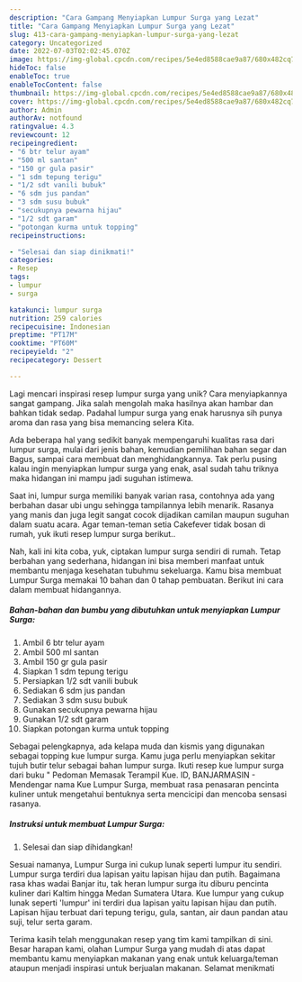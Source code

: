```yaml
---
description: "Cara Gampang Menyiapkan Lumpur Surga yang Lezat"
title: "Cara Gampang Menyiapkan Lumpur Surga yang Lezat"
slug: 413-cara-gampang-menyiapkan-lumpur-surga-yang-lezat
category: Uncategorized
date: 2022-07-03T02:02:45.070Z
image: https://img-global.cpcdn.com/recipes/5e4ed8588cae9a87/680x482cq70/lumpur-surga-foto-resep-utama.jpg
hideToc: false
enableToc: true
enableTocContent: false
thumbnail: https://img-global.cpcdn.com/recipes/5e4ed8588cae9a87/680x482cq70/lumpur-surga-foto-resep-utama.jpg
cover: https://img-global.cpcdn.com/recipes/5e4ed8588cae9a87/680x482cq70/lumpur-surga-foto-resep-utama.jpg
author: Admin
authorAv: notfound
ratingvalue: 4.3
reviewcount: 12
recipeingredient:
- "6 btr telur ayam"
- "500 ml santan"
- "150 gr gula pasir"
- "1 sdm tepung terigu"
- "1/2 sdt vanili bubuk"
- "6 sdm jus pandan"
- "3 sdm susu bubuk"
- "secukupnya pewarna hijau"
- "1/2 sdt garam"
- "potongan kurma untuk topping"
recipeinstructions:

- "Selesai dan siap dinikmati!"
categories:
- Resep
tags:
- lumpur
- surga

katakunci: lumpur surga 
nutrition: 259 calories
recipecuisine: Indonesian
preptime: "PT17M"
cooktime: "PT60M"
recipeyield: "2"
recipecategory: Dessert

---
```





Lagi mencari inspirasi resep lumpur surga yang unik? Cara menyiapkannya sangat gampang. Jika salah mengolah maka hasilnya akan hambar dan bahkan tidak sedap. Padahal lumpur surga yang enak harusnya sih punya aroma dan rasa yang bisa memancing selera Kita.





Ada beberapa hal yang sedikit banyak mempengaruhi kualitas rasa dari lumpur surga, mulai dari jenis bahan, kemudian pemilihan bahan segar dan Bagus, sampai cara membuat dan menghidangkannya. Tak perlu pusing kalau ingin menyiapkan lumpur surga yang enak,      asal sudah tahu triknya maka hidangan ini mampu jadi suguhan istimewa.














Saat ini, lumpur surga memiliki banyak varian rasa, contohnya ada yang berbahan dasar ubi ungu sehingga tampilannya lebih menarik. Rasanya yang manis dan juga legit sangat cocok dijadikan camilan maupun suguhan dalam suatu acara. Agar teman-teman setia Cakefever tidak bosan di rumah, yuk ikuti resep lumpur surga berikut..






Nah, kali ini kita coba, yuk, ciptakan lumpur surga sendiri di rumah. Tetap berbahan yang sederhana, hidangan ini bisa memberi manfaat untuk membantu menjaga kesehatan tubuhmu sekeluarga. Kamu bisa membuat Lumpur Surga memakai 10 bahan dan 0 tahap pembuatan. Berikut ini cara dalam membuat hidangannya.

<!--inarticleads1-->

##### Bahan-bahan dan bumbu yang dibutuhkan untuk menyiapkan Lumpur Surga:

1. Ambil 6 btr telur ayam
1. Ambil 500 ml santan
1. Ambil 150 gr gula pasir
1. Siapkan 1 sdm tepung terigu
1. Persiapkan 1/2 sdt vanili bubuk
1. Sediakan 6 sdm jus pandan
1. Sediakan 3 sdm susu bubuk
1. Gunakan secukupnya pewarna hijau
1. Gunakan 1/2 sdt garam
1. Siapkan potongan kurma untuk topping


Sebagai pelengkapnya, ada kelapa muda dan kismis yang digunakan sebagai topping kue lumpur surga. Kamu juga perlu menyiapkan sekitar tujuh butir telur sebagai bahan lumpur surga. Ikuti resep kue lumpur surga dari buku &#34; Pedoman Memasak Terampil Kue. ID, BANJARMASIN - Mendengar nama Kue Lumpur Surga, membuat rasa penasaran pencinta kuliner untuk mengetahui bentuknya serta mencicipi dan mencoba sensasi rasanya. 

<!--inarticleads2-->

##### Instruksi untuk membuat Lumpur Surga:


1. Selesai dan siap dihidangkan!

Sesuai namanya, Lumpur Surga ini cukup lunak seperti lumpur itu sendiri. Lumpur surga terdiri dua lapisan yaitu lapisan hijau dan putih. Bagaimana rasa khas wadai Banjar itu, tak heran lumpur surga itu diburu pencinta kuliner dari Kaltim hingga Medan Sumatera Utara. Kue lumpur yang cukup lunak seperti &#39;lumpur&#39; ini terdiri dua lapisan yaitu lapisan hijau dan putih. Lapisan hijau terbuat dari tepung terigu, gula, santan, air daun pandan atau suji, telur serta garam. 

Terima kasih telah menggunakan resep yang tim kami tampilkan di sini. Besar harapan kami, olahan Lumpur Surga yang mudah di atas dapat membantu kamu menyiapkan makanan yang enak untuk keluarga/teman ataupun menjadi inspirasi untuk berjualan makanan. Selamat menikmati

